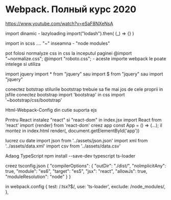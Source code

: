 # Webpack. Полный курс 2020

https://www.youtube.com/watch?v=eSaF8NXeNsA 

import dinamic - lazyloading
import("lodash").then( (_) => {} )

import in scss .... "~" inseamna - "node modules"

pot folosi normalyze css
in css la inceputul paginei
@import "~normalize.css";
@import "roboto.css"; - aceste importe webpack le poate intelege si utiliza


import jquery
import * from "jquery"
sau
import $ from "jquery"
sau
import "jquery"

conectez botstrap
stilurile bootstrap trebuie sa fie mai jos de cele proprii
in jsfile conectez bootstrap
import 'bootstrap'
in css
import '~bootstrap/css/bootstrap'

Html-Webpack-Config din cutie suporta ejs

Prntru React 
instalez "react" si "react-dom"
in index.jsx
import React from 'react'
import {render} from 'react-dom'
creez app
const App = () => (...);
il montez in index.html
render(<App/>, document.getElementById('app'))

lucrez cu date
import json from '../assets/json.json'
import xml from '../assets/data.xml'
import csv from '../assets/data.csv'

Adaog TypeScript
npm install --save-dev typescript ts-loader

creez tsconfig.json
{
  "compilerOptions": {
    "outDir": "./dist/",
    "noImplicitAny": true,
    "module": "es6",
    "target": "es5",
    "jsx": "react",
    "allowJs": true,
    "moduleResolution": "node"
  }
}

in webpack.config
{
  test: /\.tsx?$/,
  use: 'ts-loader',
  exclude: /node_modules/,
},


